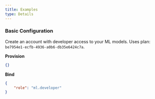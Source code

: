 ```yaml
---
title: Examples
type: Details
---
```


### Basic Configuration

Create an account with developer access to your ML models.
Uses plan: `be7954e1-ecfb-4936-a0b6-db35e6424c7a`.

**Provision**

```json
{}
```

**Bind**

```json
{
    "role": "ml.developer"
}
```